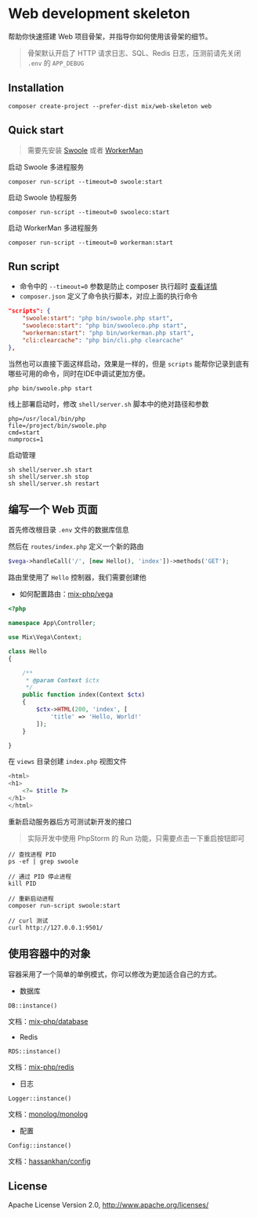 # Web development skeleton

帮助你快速搭建 Web 项目骨架，并指导你如何使用该骨架的细节。

> 骨架默认开启了 HTTP 请求日志、SQL、Redis 日志，压测前请先关闭 `.env` 的 `APP_DEBUG`

## Installation

```
composer create-project --prefer-dist mix/web-skeleton web
```

## Quick start

> 需要先安装 [Swoole](https://wiki.swoole.com/#/environment) 或者 [WorkerMan](http://doc.workerman.net/install/requirement.html)

启动 Swoole 多进程服务

```
composer run-script --timeout=0 swoole:start
```

启动 Swoole 协程服务

```
composer run-script --timeout=0 swooleco:start
```

启动 WorkerMan 多进程服务

```
composer run-script --timeout=0 workerman:start
```

## Run script

- 命令中的 `--timeout=0` 参数是防止 composer 执行超时 [查看详情](https://getcomposer.org/doc/06-config.md#process-timeout)
- `composer.json` 定义了命令执行脚本，对应上面的执行命令

```json
"scripts": {
    "swoole:start": "php bin/swoole.php start",
    "swooleco:start": "php bin/swooleco.php start",
    "workerman:start": "php bin/workerman.php start",
    "cli:clearcache": "php bin/cli.php clearcache"
},
```


当然也可以直接下面这样启动，效果是一样的，但是 `scripts` 能帮你记录到底有哪些可用的命令，同时在IDE中调试更加方便。

```
php bin/swoole.php start
```

线上部署启动时，修改 `shell/server.sh` 脚本中的绝对路径和参数

```
php=/usr/local/bin/php
file=/project/bin/swoole.php
cmd=start
numprocs=1
```

启动管理

```
sh shell/server.sh start
sh shell/server.sh stop
sh shell/server.sh restart
```

## 编写一个 Web 页面

首先修改根目录 `.env` 文件的数据库信息

然后在 `routes/index.php` 定义一个新的路由

```php
$vega->handleCall('/', [new Hello(), 'index'])->methods('GET');
```

路由里使用了 `Hello` 控制器，我们需要创建他

- 如何配置路由：[mix-php/vega](https://github.com/mix-php/vega#readme)

```php
<?php

namespace App\Controller;

use Mix\Vega\Context;

class Hello
{

    /**
     * @param Context $ctx
     */
    public function index(Context $ctx)
    {
        $ctx->HTML(200, 'index', [
            'title' => 'Hello, World!'
        ]);
    }

}
```

在 `views` 目录创建 `index.php` 视图文件

```php
<html>
<h1>
    <?= $title ?>
</h1>
</html>
```

重新启动服务器后方可测试新开发的接口

> 实际开发中使用 PhpStorm 的 Run 功能，只需要点击一下重启按钮即可

```
// 查找进程 PID
ps -ef | grep swoole

// 通过 PID 停止进程
kill PID

// 重新启动进程
composer run-script swoole:start

// curl 测试
curl http://127.0.0.1:9501/
```

## 使用容器中的对象

容器采用了一个简单的单例模式，你可以修改为更加适合自己的方式。

- 数据库

```
DB::instance()
```

文档：[mix-php/database](https://github.com/mix-php/database#readme)

- Redis

```
RDS::instance()
```

文档：[mix-php/redis](https://github.com/mix-php/redis#readme)

- 日志

```
Logger::instance()
```

文档：[monolog/monolog](https://seldaek.github.io/monolog/doc/01-usage.html)

- 配置

```
Config::instance()
```

文档：[hassankhan/config](https://github.com/hassankhan/config#getting-values)

## License

Apache License Version 2.0, http://www.apache.org/licenses/
